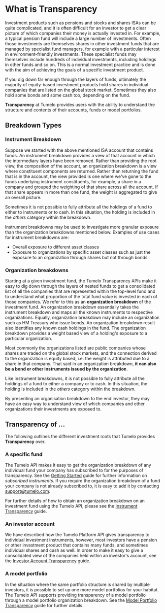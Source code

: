 # What is Transparency

Investment products such as pensions and stocks and shares ISAs can be quite complicated, and it is often difficult for an investor to get a clear picture of which companies their money is actually invested in. For example, a typical pension fund will include a large number of investments. Often those investments are themselves shares in other investment funds that are managed by specialist fund managers, for example with a particular interest in environment-friendly investments. These specialist funds may themselves include hundreds of individual investments, including holdings in other funds and so on. This is a normal investment practice and is done with the aim of achieving the goals of a specific investment product. 

If you dig down far enough through the layers of funds, ultimately the majority of equity-based investment products hold shares in individual companies that are listed on the global stock market. Sometimes they also hold some bonds and some cash too, depending on the fund.

**Transparency** at Tumelo provides users with the ability to understand the structure and contents of their accounts, funds or model portfolios. 

## Breakdown Types 

### Instrument Breakdown

Suppose we started with the above mentioned ISA account that contains funds. An instrument breakdown provides a view of that account in which the intermediary layers have been removed. Rather than providing the root view, the composition of the account, an organization breakdown is a view where constituent components are returned. Rather than returning the fund that is in the account, the view provided is one where we've gone to the funds underlying instrument constituents, for example, a share in a company and grouped the weighting of that share across all the account. If that share appears in more than one fund, the weight is aggregated to give an overall picture.

Sometimes it is not possible to fully attribute all the holdings of a fund to either to instruments or to cash. In this situation, the holding is included in the *others* category within the breakdown.

Instrument breakdowns may be used to investigate more granular exposure than the organization breakdowns mentioned below. Examples of use cases for instrument breakdowns are:

- Overall exposure to different asset classes
- Exposure to organizations by specific asset classes such as just the exposure to an organization through shares but not through bonds

### Organization breakdowns

Starting at a given investment fund, the Tumelo Transparency APIs make it easy to dig down through the layers of nested funds to get a consolidated list of all the companies that are represented within the top-level fund and to understand what proportion of the total fund value is invested in each of those companies. We refer to this as an **organization breakdown** of the investment fund. An organization breakdown essentially takes the instrument breakdown and maps all the known instruments to respective organizations. Equally, organization breakdown may include an organization such as HM Treasury who issue bonds. An organization breakdown result also identifies any known cash holdings in the fund. The organization breakdown provides a weight based view of a holding's exposure to a particular organization.

Most commonly the organizations listed are public companies whose shares are traded on the global stock markets, and the connection derived to the organization is equity based, i.e. the weight is attributed due to a share in that company. That said in an organization breakdown, **it can also be a bond or other instruments issued by the organization**.

Like instrument breakdowns, it is not possible to fully attribute all the holdings of a fund to either a company or to cash. In this situation, the holding is included in the *others* category within the breakdown.

By presenting an organisation breakdown to the end investor, they may have an easy way to understand view of which companies and other organizations their investments are exposed to. 

## Transparency of ...

The following outlines the different investment roots that Tumelo provides **Transparency** over. 

### A specific fund

The Tumelo API makes it easy to get the organization breakdown of any individual fund your company has subscribed to for the purposes of transparency. See the [Getting Started](../Getting_Started/README.md) guide for further information on *subscribed instruments*. If you require the organization breakdown of a fund your company is not already subscribed to, it is easy to add it by contacting [support@tumelo.com](mailto:support@tumelo.com).

For further details of how to obtain an organization breakdown on an investment fund using the Tumelo API, please see the [Instrument Transparency](../Instrument_Transparency/README.md) guide.

### An investor account

We have described how the Tumelo Platform API gives transparency to individual investment instruments, however, most investors have a pension or other investment product that contains many funds, and sometimes individual shares and cash as well. In order to make it easy to give a consolidated view of the companies held within an investor's account, see the [Investor Account Transparency](../Investor_Account_Transparency/README.md) guide.

### A model portfolio

In the situation where the same portfolio structure is shared by multiple investors, it is possible to set up one more model portfolios for your habitat. The Tumelo API supports providing transparency of a model portfolio through a model portfolio organization breakdown. See the [Model Portfolio Transparency](../Model_Portfolio_Transparency/README.md) guide for further details.
